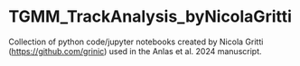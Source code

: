 # TGMM_TrackAnalysis_byNicolaGritti

Collection of python code/jupyter notebooks created by Nicola Gritti (https://github.com/grinic) used in the Anlas et al. 2024 manuscript.
